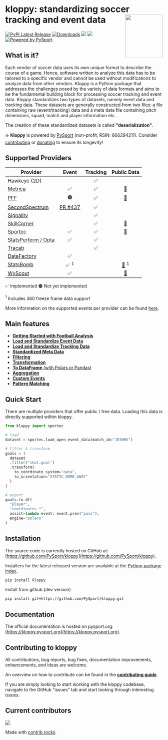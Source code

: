 # kloppy: standardizing soccer tracking and event data <a href='https://kloppy.pysport.org'><img style="width: 120px; height: 139px" src="https://github.com/PySport/kloppy/raw/master/docs/logo.png" align="right" /></a>

[![PyPI Latest Release](https://img.shields.io/pypi/v/kloppy.svg)](https://pypi.org/project/kloppy/)
[![Downloads](https://pepy.tech/badge/kloppy/month)](https://pepy.tech/project/kloppy/month)
![](https://img.shields.io/github/license/PySport/kloppy)
![](https://img.shields.io/pypi/pyversions/kloppy)
[![Powered by PySport](https://img.shields.io/badge/powered%20by-PySport-orange.svg?style=flat&colorA=104467&colorB=007D8A)](https://pysport.org)

## What is it?

Each vendor of soccer data uses its own unique format to describe the course of a game. Hence, software written to analyze this data has to be tailored to a specific vendor and cannot be used without modifications to analyze data from other vendors. Kloppy is a Python package that addresses the challenges posed by the variety of data formats and aims to be the fundamental building block for processing soccer tracking and event data. Kloppy standardizes two types of datasets, namely event data and tracking data. These datasets are generally constructed from two files: a file containing raw (event/tracking) data and a meta data file containing pitch dimensions, squad, match and player information etc.

The creation of these standardized datasets is called **"deserialization"**. 

☕ **Kloppy** is powered by [PySport](https://pysport.org/)  (non-profit, RSIN: 866294211). Consider [contributing](#contributing-to-kloppy) or [donating](https://pysport.org/) to ensure its longevity!

## Supported Providers
| Provider | Event | Tracking | Public Data | 
|----------|:-------:|:----------:|:---------------------:| 
| [Hawkeye (2D)](user-guide/loading/hawkeye.ipynb) |  | ✅ |  |  
| [Metrica](user-guide/loading/metrica.ipynb) | ✅ | ✅ | [🔗](https://github.com/metrica-sports/sample-data) |  
| [PFF](user-guide/loading/pff.ipynb) | 🟠 | ✅ | [🔗](https://drive.google.com/drive/u/0/folders/1_a_q1e9CXeEPJ3GdCv_3-rNO3gPqacfa) | 
| [SecondSpectrum](user-guide/loading/secondspectrum.ipynb) | [PR #437](https://github.com/PySport/kloppy/pull/437) | ✅ |  |  
| [Signality](user-guide/loading/signality.ipynb) |  | ✅ |  |  
| [SkillCorner](user-guide/loading/skillcorner.ipynb) |  | ✅ | [🔗](https://github.com/SkillCorner/opendata) |  
| [Sportec](user-guide/loading/sportec.ipynb) | ✅ | ✅ | [🔗](https://www.nature.com/articles/s41597-025-04505-y) |  
| [StatsPerform / Opta](user-guide/loading/statsperform.ipynb) | ✅ | ✅ |  |  
| [Tracab](user-guide/loading/tracab.ipynb) |  | ✅ |  |  
| [DataFactory](user-guide/loading/datafactory.ipynb) | ✅ |  |  |  
| [StatsBomb](user-guide/loading/statsbomb.ipynb) | ✅ $^1$ |  | [🔗](https://github.com/statsbomb/open-data) $^1$ |  
| [WyScout](user-guide/loading/wyscout.ipynb) | ✅ |  | [🔗](https://github.com/koenvo/wyscout-soccer-match-event-dataset) |  

✅ Implemented  🟠 Not yet implemented 

$^1$ Includes 360 freeze frame data support

More information on the supported events per provider can be found [here](broken).

## Main features
- [**Getting Started with Football Analysis**](getting-started/getting-started.ipynb)
- [**Load and Standardize Event Data**]()
- [**Load and Standardize Tracking Data**]()
- [**Standardized Meta Data**]()
- [**Filtering**]()
- [**Transformation**]()
- [**To DataFrame** (with Polars or Pandas)]()
- [**Aggregation**](how-to-guide/aggregations.ipynb)
- [**Custom Events**]()
- [**Pattern Matching**]()

## Quick Start

There are multiple providers that offer public / free data. Loading this data is directly supported within kloppy. 

```python
from kloppy import sportec

# load
dataset = sportec.load_open_event_data(match_id="J03WMX")

# filter & transform
goals = (
  dataset
  .filter("shot.goal")
  .transform(
    to_coordinate_system="opta",  
    to_orientation="STATIC_HOME_AWAY"
  )
)

# export
goals.to_df(
  "player", 
  "coordinates_*", 
  assist=lambda event: event.prev("pass"),
  engine="polars"
)
```


## Installation

The source code is currently hosted on GitHub at: [https://github.com/PySport/kloppy](https://github.com/PySport/kloppy).

Installers for the latest released version are available at the [Python package index](https://pypi.org/project/kloppy).

```sh
pip install kloppy
```

Install from github (dev version)

```sh
pip install git+https://github.com/PySport/kloppy.git
```

## Documentation

The official documentation is hosted on pysport.org: [https://kloppy.pysport.org](https://kloppy.pysport.org). 


## Contributing to kloppy

All contributions, bug reports, bug fixes, documentation improvements, enhancements, and ideas are welcome.

An overview on how to contribute can be found in the **[contributing guide](https://kloppy.pysport.org/contributing)**.

If you are simply looking to start working with the kloppy codebase, navigate to the GitHub "issues" tab and start looking through interesting issues.


## Current contributors

<a href="https://github.com/PySport/kloppy/graphs/contributors">
  <img src="https://contrib.rocks/image?repo=PySport/kloppy" />
</a>

Made with [contrib.rocks](https://contrib.rocks).

